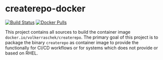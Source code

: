 # createrepo-docker

[![Build Status](https://drone.cryptic.systems/api/badges/volker.raschek/createrepo-docker/status.svg)](https://drone.cryptic.systems/volker.raschek/createrepo-docker)
[![Docker Pulls](https://img.shields.io/docker/pulls/volkerraschek/createrepo)](https://hub.docker.com/r/volkerraschek/createrepo)

This project contains all sources to build the container image
`docker.io/volkerraschek/createrepo`. The primary goal of this project is to package
the binary `createrepo` as container image to provide the functionally for CI/CD
workflows or for systems which does not provide or based on RHEL.
